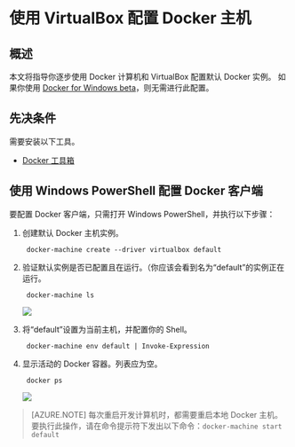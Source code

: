 <properties
   pageTitle="使用 VirtualBox 配置 Docker 主机 | Azure"
   description="使用 Docker 计算机和 VirtualBox 配置默认 Docker 实例的逐步说明"
   services="visual-studio-online"
   documentationCenter="na"
   authors="TomArcher"
   manager="douge"
   editor="" />
<tags
   ms.service="multiple"
   ms.date="03/27/2016"
   wacn.date="06/20/2016" />

# 使用 VirtualBox 配置 Docker 主机

## 概述
本文将指导你逐步使用 Docker 计算机和 VirtualBox 配置默认 Docker 实例。
如果你使用 [Docker for Windows beta](http://beta.docker.com/)，则无需进行此配置。

## 先决条件
需要安装以下工具。

- [Docker 工具箱](https://www.docker.com/products/overview#/docker_toolbox)

## 使用 Windows PowerShell 配置 Docker 客户端

要配置 Docker 客户端，只需打开 Windows PowerShell，并执行以下步骤：

1. 创建默认 Docker 主机实例。

        docker-machine create --driver virtualbox default
 
1. 验证默认实例是否已配置且在运行。（你应该会看到名为“default”的实例正在运行。

        docker-machine ls
		
	![][0]
 
1. 将“default”设置为当前主机，并配置你的 Shell。

        docker-machine env default | Invoke-Expression

1. 显示活动的 Docker 容器。列表应为空。

		docker ps

	![][1]
 
> [AZURE.NOTE] 每次重启开发计算机时，都需要重启本地 Docker 主机。要执行此操作，请在命令提示符下发出以下命令：`docker-machine start default`

[0]: ./media/vs-azure-tools-docker-setup/docker-machine-ls.png
[1]: ./media/vs-azure-tools-docker-setup/docker-ps.png
<!---HONumber=Mooncake_0516_2016-->